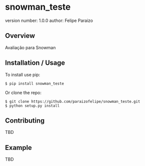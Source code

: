 snowman_teste
===============================

version number: 1.0.0
author: Felipe Paraizo

Overview
--------

Avaliação para Snowman

Installation / Usage
--------------------

To install use pip:

    $ pip install snowman_teste


Or clone the repo:

    $ git clone https://github.com/paraizofelipe/snowman_teste.git
    $ python setup.py install
    
Contributing
------------

TBD

Example
-------

TBD